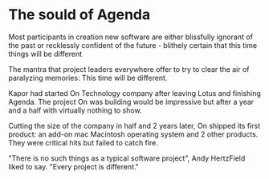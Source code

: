 # The sould of Agenda

Most participants in creation new software are either blissfully ignorant of the past or recklessly confident of the future - blithely certain that this time things will be different

The mantra that project leaders everywhere offer to try to clear the air of paralyzing memories: This time will be different.

Kapor had started On Technology company after leaving Lotus and finishing Agenda. The project On was building would be impressive
but after a year and a half with virtually nothing to show.

Cutting the size of the company in half and 2 years later, On shipped its first product: an add-on mac Macintosh operating system
and 2 other products. They were critical hits but failed to catch fire.

"There is no such things as a typical software project", Andy HertzField liked to say. "Every project is different."
